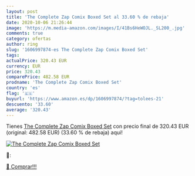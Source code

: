 ```yaml
---
layout: post
title: 'The Complete Zap Comix Boxed Set al 33.60 % de rebaja'
date: 2020-10-06 21:26:44
image: 'https://m.media-amazon.com/images/I/41Bs6HeWOJL._SL200_.jpg'
comments: true
category: ofertas
author: ring
slug: '1606997874-es The Complete Zap Comix Boxed Set'
tags: 
actualPrice: 320.43 EUR
currency: EUR
price: 320.43
comparePrice: 482.58 EUR
prodname: 'The Complete Zap Comix Boxed Set'
country: 'es'
flag: '🇪🇸'
buyurl: 'https://www.amazon.es/dp/1606997874/?tag=tolees-21'
descuento: '33.60'
average: '320.43'
---
```


Tienes [The Complete Zap Comix Boxed Set](https://www.amazon.es/dp/1606997874/?tag=tolees-21) con precio final de  320.43 EUR (original: 482.58 EUR) (33.60 %  de rebaja) aqui!

[![The Complete Zap Comix Boxed Set](https://m.media-amazon.com/images/I/41Bs6HeWOJL._SL200_.jpg)](https://www.amazon.es/dp/1606997874/?tag=tolees-21)

🔎:


[🛒 Comprar!!!](https://www.amazon.es/dp/1606997874/?tag=tolees-21)
